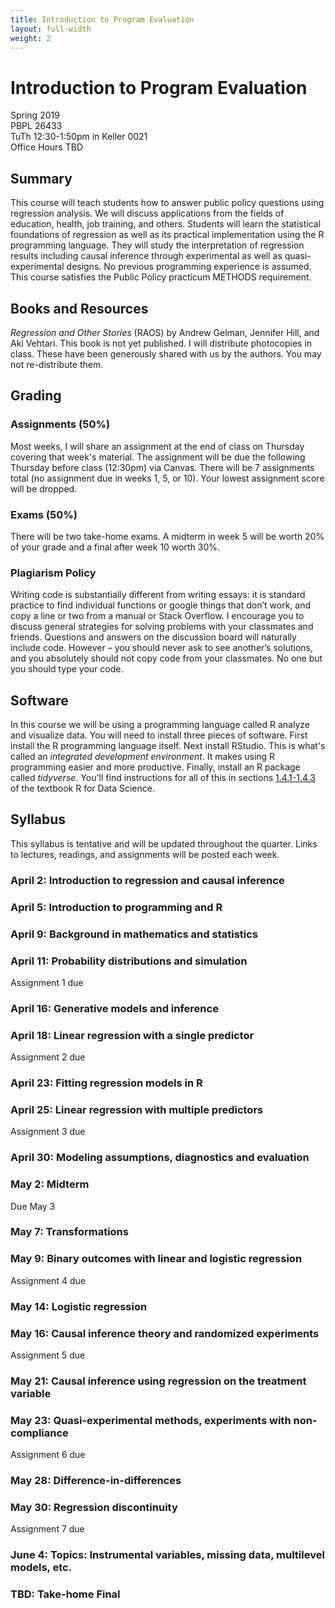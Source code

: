 ```yaml
---
title: Introduction to Program Evaluation
layout: full-width
weight: 2
---
```

# Introduction to Program Evaluation

Spring 2019<br/>
PBPL 26433<br/>
TuTh 12:30-1:50pm in Keller 0021<br/>
Office Hours TBD

## Summary

This course will teach students how to answer public policy questions using regression analysis. We will discuss applications from the fields of education, health, job training, and others. Students will learn the statistical foundations of regression as well as its practical implementation using the R programming language. They will study the interpretation of regression results including causal inference through experimental as well as quasi-experimental designs. No previous programming experience is assumed. This course satisfies the Public Policy practicum METHODS requirement. 

## Books and Resources

*Regression and Other Stories* (RAOS) by Andrew Gelman, Jennifer Hill, and Aki Vehtari. This book is not yet published. I will distribute photocopies in class. These have been generously shared with us by the authors. You may not re-distribute them.

## Grading

### Assignments (50%)
Most weeks, I will share an assignment at the end of class on Thursday covering that week's material. The assignment will be due the following Thursday before class (12:30pm) via Canvas. There will be 7 assignments total (no assignment due in weeks 1, 5, or 10). Your lowest assignment score will be dropped.

### Exams (50%)
There will be two take-home exams. A midterm in week 5 will be worth 20% of your grade and a final after week 10 worth 30%.

### Plagiarism Policy
Writing code is substantially different from writing essays: it is standard practice to find individual functions or google things that don’t work, and copy a line or two from a manual or Stack Overflow. I encourage you to discuss general strategies for solving problems with your classmates and friends. Questions and answers on the discussion board will naturally include code. However – you should never ask to see another’s solutions, and you absolutely should not copy code from your classmates. No one but you should type your code.

## Software
In this course we will be using a programming language called R analyze and visualize data. You will need to install three pieces of software. First install the R programming language itself. Next install RStudio. This is what's called an *integrated development environment*. It makes using R programming easier and more productive. Finally, install an R package called *tidyverse*. You'll find instructions for all of this in sections [1.4.1-1.4.3](https://r4ds.had.co.nz/introduction.html#r) of the textbook R for Data Science.

## Syllabus
This syllabus is tentative and will be updated throughout the quarter. Links to lectures, readings, and assignments will be posted each week.

### April 2: Introduction to regression and causal inference

### April 5: Introduction to programming and R

### April 9: Background in mathematics and statistics

### April 11: Probability distributions and simulation

Assignment 1 due

### April 16: Generative models and inference

### April 18: Linear regression with a single predictor

Assignment 2 due

### April 23: Fitting regression models in R

### April 25: Linear regression with multiple predictors

Assignment 3 due

### April 30: Modeling assumptions, diagnostics and evaluation

### May 2: Midterm
Due May 3

### May 7: Transformations

### May 9: Binary outcomes with linear and logistic regression

Assignment 4 due

### May 14: Logistic regression

### May 16: Causal inference theory and randomized experiments

Assignment 5 due

### May 21: Causal inference using regression on the treatment variable

### May 23: Quasi-experimental methods, experiments with non-compliance

Assignment 6 due

### May 28: Difference-in-differences

### May 30: Regression discontinuity

Assignment 7 due

### June 4: Topics: Instrumental variables, missing data, multilevel models, etc.

### TBD: Take-home Final
